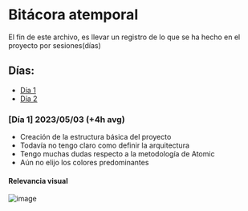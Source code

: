 # Bitácora atemporal
El fin de este archivo, es llevar un registro de lo que se ha hecho en el proyecto por sesiones(días)

## Días:

- [Día 1](https://github.com/MrRedu/blog/blob/main/atemporal-bit%C3%A1cora.md#d%C3%ADa-1-20230503-4h-avg)
- [Día 2]()


### [Día 1] 2023/05/03 (+4h avg)
- Creación de la estructura básica del proyecto
- Todavía no tengo claro como definir la arquitectura
- Tengo muchas dudas respecto a la metodología de Atomic 
- Aún no elijo los colores predominantes
#### Relevancia visual
![image](https://user-images.githubusercontent.com/73679190/236128470-63e81b35-abad-4f7d-91cc-c3cf747c3273.png)
<!-- https://prnt.sc/FF8qxHtv7TyP -->

